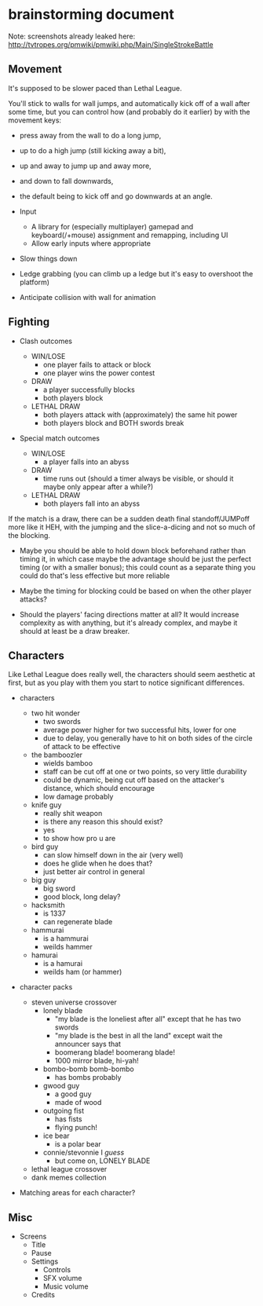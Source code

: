 
# brainstorming document

Note: screenshots already leaked here: http://tvtropes.org/pmwiki/pmwiki.php/Main/SingleStrokeBattle

## Movement

It's supposed to be slower paced than Lethal League.

You'll stick to walls for wall jumps, and automatically kick off of a wall after some time,
but you can control how (and probably do it earlier) by with the movement keys:

* press away from the wall to do a long jump,
* up to do a high jump (still kicking away a bit),
* up and away to jump up and away more,
* and down to fall downwards,
* the default being to kick off and go downwards at an angle.

* Input
	* A library for (especially multiplayer) gamepad and keyboard(/+mouse) assignment and remapping, including UI
	* Allow early inputs where appropriate

* Slow things down
* Ledge grabbing (you can climb up a ledge but it's easy to overshoot the platform)

* Anticipate collision with wall for animation


## Fighting

* Clash outcomes
	* WIN/LOSE
		* one player fails to attack or block
		* one player wins the power contest
	* DRAW
		* a player successfully blocks
		* both players block
	* LETHAL DRAW
		* both players attack with (approximately) the same hit power
		* both players block and BOTH swords break

* Special match outcomes
	* WIN/LOSE
		* a player falls into an abyss
	* DRAW
		* time runs out (should a timer always be visible, or should it maybe only appear after a while?)
	* LETHAL DRAW
		* both players fall into an abyss

If the match is a draw,
there can be a sudden death final standoff/JUMPoff more like it HEH,
with the jumping and the slice-a-dicing and not so much of the blocking.

* Maybe you should be able to hold down block beforehand rather than timing it,
	in which case maybe the advantage should be just the perfect timing (or with a smaller bonus);
	this could count as a separate thing you could do that's less effective but more reliable

* Maybe the timing for blocking could be based on when the other player attacks?

* Should the players' facing directions matter at all?
  It would increase complexity as with anything, but it's already complex,
  and maybe it should at least be a draw breaker.


## Characters

Like Lethal League does really well,
the characters should seem aesthetic at first,
but as you play with them you start to notice significant differences.

* characters
	* two hit wonder
		* two swords
		* average power higher for two successful hits, lower for one
		* due to delay, you generally have to hit on both sides of the circle of attack to be effective
	* the bamboozler
		* wields bamboo
		* staff can be cut off at one or two points, so very little durability
		* could be dynamic, being cut off based on the attacker's distance, which should encourage
		* low damage probably
	* knife guy
		* really shit weapon
		* is there any reason this should exist?
		* yes
		* to show how pro u are
	* bird guy
		* can slow himself down in the air (very well)
		* does he glide when he does that?
		* just better air control in general
	* big guy
		* big sword
		* good block, long delay?
	* hacksmith
		* is 1337
		* can regenerate blade
	* hammurai
		* is a hammurai
		* weilds hammer
	* hamurai
		* is a hamurai
		* weilds ham (or hammer)

* character packs
	* steven universe crossover
		* lonely blade
			* "my blade is the loneliest after all" except that he has two swords
			* "my blade is the best in all the land" except wait the announcer says that
			* boomerang blade! boomerang blade!
			* 1000 mirror blade, hi-yah!
		* bombo-bomb bomb-bombo
			* has bombs probably
		* gwood guy
			* a good guy
			* made of wood
		* outgoing fist
			* has fists
			* flying punch!
		* ice bear
			* is a polar bear
		* connie/stevonnie I *guess*
			* but come on, LONELY BLADE
	* lethal league crossover
	* dank memes collection

* Matching areas for each character?


## Misc

* Screens
	* Title
	* Pause
	* Settings
		* Controls
		* SFX volume
		* Music volume
	* Credits
